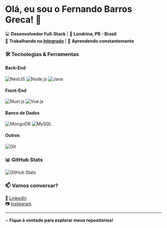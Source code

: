 # Olá, eu sou o Fernando Barros Greca! 👋

💻 **Desenvolvedor Full-Stack** | 🏡 **Londrina, PR - Brasil**  
🚀 **Trabalhando na [Integrado](https://www.integrado.com.br/)** | 🌱 **Aprendendo constantemente**  

### 🛠️ **Tecnologias & Ferramentas**  

#### **Back-End**  
![NestJS](https://img.shields.io/badge/NestJS-E0234E?style=for-the-badge&logo=nestjs&logoColor=white)
![Node.js](https://img.shields.io/badge/Node.js-339933?style=for-the-badge&logo=node.js&logoColor=white)
![Java](https://img.shields.io/badge/Java-ED8B00?style=for-the-badge&logo=openjdk&logoColor=white)

#### **Front-End**  
![Nuxt.js](https://img.shields.io/badge/Nuxt.js-00DC82?style=for-the-badge&logo=nuxt.js&logoColor=white)
![Vue.js](https://img.shields.io/badge/Vue.js-4FC08D?style=for-the-badge&logo=vue.js&logoColor=white)

#### **Banco de Dados**  
![MongoDB](https://img.shields.io/badge/MongoDB-47A248?style=for-the-badge&logo=mongodb&logoColor=white)
![MySQL](https://img.shields.io/badge/MySQL-4479A1?style=for-the-badge&logo=mysql&logoColor=white)

#### **Outros**  
![Git](https://img.shields.io/badge/Git-F05032?style=for-the-badge&logo=git&logoColor=white)

### 📊 **GitHub Stats**  

![GitHub Stats](https://github-readme-stats.vercel.app/api?username=FernandoGreca&show_icons=true&theme=dark)

### 📫 **Vamos conversar?**  

💼 [LinkedIn](https://www.linkedin.com/in/fernando-greca/)  
📷 [Instagram](https://www.instagram.com/fernandobgreca/)  

---

⭐ **Fique à vontade para explorar meus repositórios!**  
